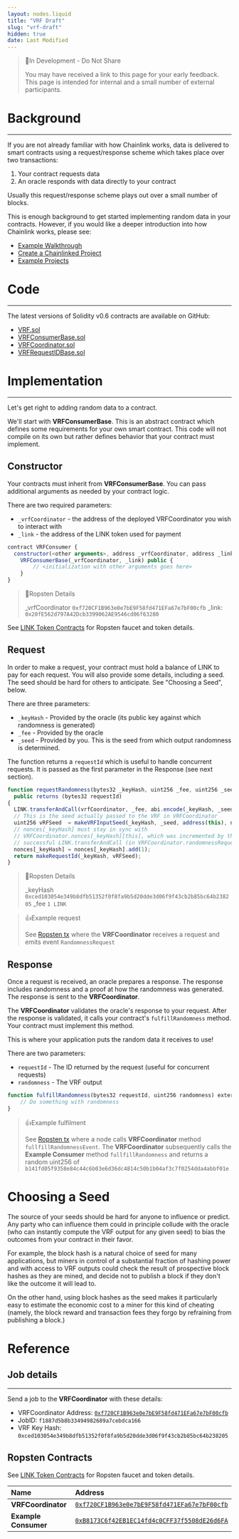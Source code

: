 ```yaml
---
layout: nodes.liquid
title: "VRF Draft"
slug: "vrf-draft"
hidden: true
date: Last Modified
---
```

> 🚧In Development - Do Not Share
>
> You may have received a link to this page for your early feedback. This page is intended for internal and a small number of external participants.


# Background
---

If you are not already familiar with how Chainlink works, data is delivered to smart contracts using a request/response scheme which takes place over two transactions:
  1. Your contract requests data
  2. An oracle responds with data directly to your contract

Usually this request/response scheme plays out over a small number of blocks.

This is enough background to get started implementing random data in your contracts. However, if you would like a deeper introduction into how Chainlink works, please see:
- [Example Walkthrough](doc:example-walkthrough) 
- [Create a Chainlinked Project](doc:create-a-chainlinked-project) 
- [Example Projects](doc:example-projects) 


# Code
---

The latest versions of Solidity v0.6 contracts are available on GitHub:
  * <a href="https://github.com/smartcontractkit/chainlink/blob/develop/evm-contracts/src/v0.6/VRF.sol" target="_blank">VRF.sol</a>
  * <a href="https://github.com/smartcontractkit/chainlink/blob/develop/evm-contracts/src/v0.6/VRFConsumerBase.sol">VRFConsumerBase.sol</a>
  * <a href="https://github.com/smartcontractkit/chainlink/blob/develop/evm-contracts/src/v0.6/VRFCoordinator.sol" target="_blank">VRFCoordinator.sol</a>
  * <a href="https://github.com/smartcontractkit/chainlink/blob/develop/evm-contracts/src/v0.6/VRFRequestIDBase.sol" target="_blank">VRFRequestIDBase.sol</a>


# Implementation
---

Let's get right to adding random data to a contract.

We'll start with **VRFConsumerBase**. This is an abstract contract which defines some requirements for your own smart contract. This code will not compile on its own but rather defines behavior that your contract must implement.


## Constructor

Your contracts must inherit from **VRFConsumerBase**. You can pass additional arguments as needed by your contract logic.

There are two required parameters:
  - `_vrfCoordinator` - the address of the deployed VRFCoordinator you wish to interact with
  - `_link` - the address of the LINK token used for payment

```javascript Solidity v0.6
contract VRFConsumer {
  constructor(<other arguments>, address _vrfCoordinator, address _link)
    VRFConsumerBase(_vrfCoordinator, _link) public {
        // <initialization with other arguments goes here>
    }
}
```

> 📌Ropsten Details
> 
> _vrfCoordinator `0xf720CF1B963e0e7bE9F58fd471EFa67e7bF00cfb`
> _link: `0x20fE562d797A42Dcb3399062AE9546cd06f63280`

See [LINK Token Contracts](doc:link-token-contracts) for Ropsten faucet and token details.


## Request

In order to make a request, your contract must hold a balance of LINK to pay for each request. You will also provide some details, including a seed. The seed should be hard for others to anticipate. See "Choosing a Seed", below.

There are three parameters:
  - `_keyHash` - Provided by the oracle (its public key against which randomness is generated)
  - `_fee` - Provided by the oracle
  - `_seed` - Provided by you. This is the seed from which output randomness is determined.

The function returns a `requestId` which is useful to handle concurrent requests. It is passed as the first parameter in the Response (see next section).

```javascript Solidity v0.6
function requestRandomness(bytes32 _keyHash, uint256 _fee, uint256 _seed)
  public returns (bytes32 requestId)
{
  LINK.transferAndCall(vrfCoordinator, _fee, abi.encode(_keyHash, _seed));
  // This is the seed actually passed to the VRF in VRFCoordinator
  uint256 vRFSeed  = makeVRFInputSeed(_keyHash, _seed, address(this), nonces[_keyHash]);
  // nonces[_keyHash] must stay in sync with
  // VRFCoordinator.nonces[_keyHash][this], which was incremented by the above
  // successful LINK.transferAndCall (in VRFCoordinator.randomnessRequest)
  nonces[_keyHash] = nonces[_keyHash].add(1); 
  return makeRequestId(_keyHash, vRFSeed);
}
```

> 📌Ropsten Details
>
> _keyHash `0xced103054e349b8dfb51352f0f8fa9b5d20dde3d06f9f43cb2b85bc64b238205`
> _fee `1 LINK`

> 👍Example request
>
> See [Ropsten tx](https://ropsten.etherscan.io/tx/0x756f416eb14718f55585fc6269dbf9db6d19a509b369bf0501a95d9196afd68d#eventlog) where the **VRFCoordinator** receives a request and emits event `RandomnessRequest`


## Response

Once a request is received, an oracle prepares a response. The response includes randomness and a proof at how the randomness was generated. The response is sent to the **VRFCoordinator**.

The **VRFCoordinator** validates the oracle's response to your request. After the response is validated, it calls your contract's `fulfillRandomness` method. Your contract must implement this method.

This is where your application puts the random data it receives to use!

There are two parameters:
  - `requestId` - The ID returned by the request (useful for concurrent requests)
  - `randomness` - The VRF output

```javascript Solidity v0.6
function fulfillRandomness(bytes32 requestId, uint256 randomness) external {
    // Do something with randomness
}
```

> 👍Example fulfilment
>
> See [Ropsten tx](https://ropsten.etherscan.io/tx/0x0afaf0d5ae46f27f07bf9b73f90c62a4e3c37ac3196ee2906ee506331874867c) where a node calls **VRFCoordinator** method `fullfillRandomnessEvent`. The **VRFCoordinator** subsequently calls the **Example Consumer** method `fullfillRandomness` and returns a random uint256 of `b141fd05f9358e84c44c6b03e6d36dc4814c50b1b04af3c7f0254dda4abbf01e`


# Choosing a Seed

The source of your seeds should be hard for anyone to influence or predict. Any party who can influence them could in principle collude with the oracle (who can instantly compute the VRF output for any given seed) to bias the outcomes from your contract in their favor.

For example, the block hash is a natural choice of seed for many applications, but miners in control of a substantial fraction of hashing power and with access to VRF outputs could check the result of prospective block hashes as they are mined, and decide not to publish a block if they don't like the outcome it will lead to.

On the other hand, using block hashes as the seed makes it particularly easy to estimate the economic cost to a miner for this kind of cheating (namely, the block reward and transaction fees they forgo by refraining from publishing a block.)


# Reference


## Job details
---

Send a job to the **VRFCoordinator** with these details:
  * VRFCoordinator Address: <a href="https://ropsten.etherscan.io/address/0xf720CF1B963e0e7bE9F58fd471EFa67e7bF00cfb" target="_blank">`0xf720CF1B963e0e7bE9F58fd471EFa67e7bF00cfb`</a>
  * JobID: `f1887d5b8b33494982689a7cebdca166`
  * VRF Key Hash: `0xced103054e349b8dfb51352f0f8fa9b5d20dde3d06f9f43cb2b85bc64b238205`

## Ropsten Contracts

See [LINK Token Contracts](doc:link-token-contracts) for Ropsten faucet and token details.

|Name|Address|
|:---|:---|
|**VRFCoordinator**|<a href="https://ropsten.etherscan.io/address/0xf720CF1B963e0e7bE9F58fd471EFa67e7bF00cfb" target="_blank">`0xf720CF1B963e0e7bE9F58fd471EFa67e7bF00cfb`</a>|
|**Example Consumer**|<a href="https://ropsten.etherscan.io/address/0xB8173C6f42EB1EC14fd4c0CFF37f5508dE26d6FA" target="_blank">`0xB8173C6f42EB1EC14fd4c0CFF37f5508dE26d6FA`</a>|